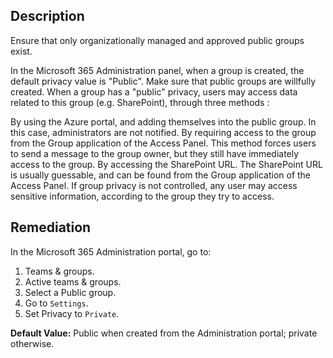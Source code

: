 ## Description

Ensure that only organizationally managed and approved public groups exist.

In the Microsoft 365 Administration panel, when a group is created, the default privacy value is "Public". Make sure that public groups are willfully created. When a group has a "public" privacy, users may access data related to this group (e.g. SharePoint), through three methods :

By using the Azure portal, and adding themselves into the public group. In this case, administrators are not notified. By requiring access to the group from the Group application of the Access Panel. This method forces users to send a message to the group owner, but they still have immediately access to the group. By accessing the SharePoint URL. The SharePoint URL is usually guessable, and can be found from the Group application of the Access Panel. If group privacy is not controlled, any user may access sensitive information, according to the group they try to access.

## Remediation

In the Microsoft 365 Administration portal, go to:

1. Teams & groups.
2. Active teams & groups.
3. Select a Public group.
4. Go to `Settings`.
5. Set Privacy to `Private`.

**Default Value:** Public when created from the Administration portal; private otherwise.